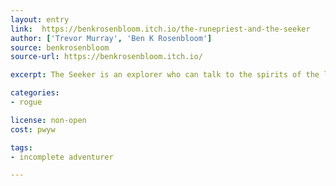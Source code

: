 ```yaml
---
layout: entry
link:  https://benkrosenbloom.itch.io/the-runepriest-and-the-seeker
author: ['Trevor Murray', 'Ben K Rosenbloom']
source: benkrosenbloom
source-url: https://benkrosenbloom.itch.io/

excerpt: The Seeker is an explorer who can talk to the spirits of the land to add things to their map or protect the world from corruption.

categories:
- rogue

license: non-open
cost: pwyw

tags:
- incomplete adventurer

---
```

